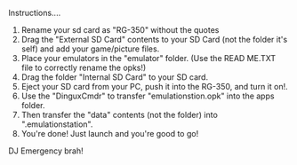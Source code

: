 Instructions....

1. Rename your sd card as "RG-350" without the quotes
2. Drag the "External SD Card" contents to your SD Card (not the folder it's self) and add your game/picture files.
3. Place your emulators in the "emulator" folder. (Use the READ ME.TXT file to correctly rename the opks!)
4. Drag the folder "Internal SD Card" to your SD card.
5. Eject your SD card from your PC, push it into the RG-350, and turn it on!.
6. Use the "DinguxCmdr" to transfer "emulationstion.opk" into the apps folder.
7. Then transfer the "data" contents (not the folder) into ".emulationstation".
8. You're done! Just launch and you're good to go!

DJ Emergency brah!
